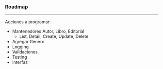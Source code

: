 ### Roadmap 

---
Acciones a programar:
- Mantenedores Autor, Libro, Editorial
	- List, Detail, Create, Update, Delete
- Agregar Genero
- Logging
- Validaciones
- Testing
- Interfaz
